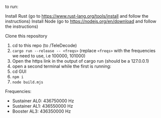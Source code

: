 to run:

Install Rust (go to https://www.rust-lang.org/tools/install and follow the instructions)
Install Node (go to https://nodejs.org/en/download and follow the instructions)

Clone this repository

1. cd to this repo (to /TeleDecode)
2. `cargo run --release -- <freqs>` (replace `<freqs>` with the frequencies we need to use, i.e 100000, 101000)
3. Open the https link in the output of cargo run (should be a 127.0.0.1)
3. open a second terminal while the first is running:
4. cd GUI
5. `npm i`
6. `node build.mjs`

Frequencies:
* Sustainer AL0: 436750000 Hz
* Sustainer AL1: 436550000 Hz
* Booster AL3:   436350000 Hz